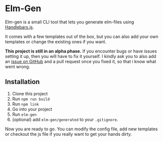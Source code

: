 # Elm-Gen

Elm-gen is a small CLI tool that lets you generate elm-files using [Handlebars.js](https://handlebarsjs.com/guide/).

It comes with a few templates out of the box, but you can also add your own templates or change the existing ones if you want.

**This project is still in an alpha phase.**
If you encounter bugs or have issues setting it up, then you will have to fix it yourself.
I kindly ask you to also add an [issue on GitHub](https://github.com/Orasund/elm-gen/issues/new) and a pull request once you fixed it, so that i know what went wrong.

## Installation

1. Clone this project
2. Run `npm run build`
3. Run `npm link`
4. Go into your project
5. Run `elm-gen`
6. (optional) add `elm-gen/generated` to your `.gitignore`.

Now you are ready to go. You can modify the config file, add new templates or checkout the js file if you really want to get your hands dirty.

